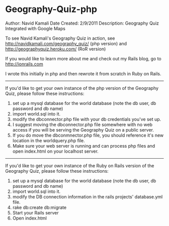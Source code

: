 Geography-Quiz-php
============================

Author: Navid Kamali
Date Created: 2/9/2011
Description: Geography Quiz Integrated with Google Maps

To see Navid Kamali's Geography Quiz in action, see http://navidkamali.com/geography_quiz/ (php version) and http://geographyquiz.heroku.com/ (RoR version)

If you would like to learn more about me and check out my Rails blog, go to http://ionrails.com

I wrote this initially in php and then rewrote it from scratch in Ruby on Rails.

---------------------------
If you'd like to get your own instance of the php version of the Geography Quiz, please follow these instructions:

1. set up a mysql database for the world database (note the db user, db password and db name)
2. import world.sql into it.
3. modify the dbconnector.php file with your db credentials you've set up.
4. I suggest moving the dbconnector.php file somewhere with no web access if you will be serving the Geography Quiz on a public server.
5. If you do move the dbconmnector.php file, you should reference it's new location in the worldquery.php file.
6. Make sure your web server is running and can process php files and open index.html on your localhost server.

--------------------------
If you'd like to get your own instance of the Ruby on Rails version of the Geography Quiz, please follow these instructions:

1. set up a mysql database for the world database (note the db user, db password and db name)
2. import world.sql into it.
3. modify the DB connection information in the rails projects' database.yml file.
4. rake db:create db:migrate
5. Start your Rails server
6. Open index.html
